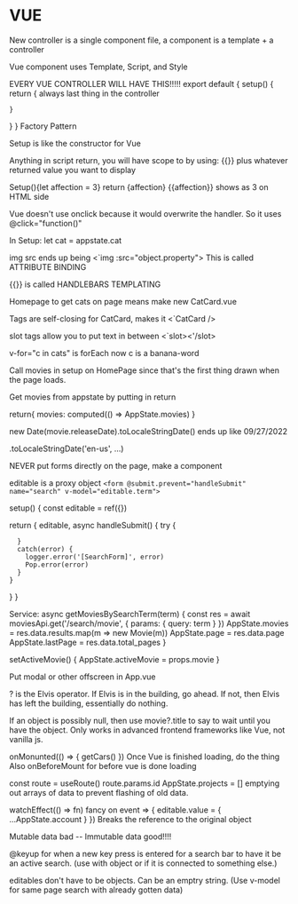 # VUE
New controller is a single component file, a component is a template + a controller

Vue component uses Template, Script, and Style

EVERY VUE CONTROLLER WILL HAVE THIS!!!!!
export default {
  setup() {
    return {     always last thing in the controller

    }
  }
}
Factory Pattern

Setup is like the constructor for Vue

Anything in script return, you will have scope to by using: {{}} plus whatever returned value you want to display

Setup(){let affection = 3}
return {affection}  {{affection}} shows as 3 on HTML side

Vue doesn't use onclick because it would overwrite the handler. So it uses @click="function()"

In Setup: let cat = appstate.cat

img src ends up being <`img :src="object.property">
This is called ATTRIBUTE BINDING

{{}} is called HANDLEBARS TEMPLATING

Homepage to get cats on page means make new CatCard.vue

Tags are self-closing for CatCard, makes it <`CatCard />

slot tags allow you to put text in between <`slot><'/slot>

v-for="c in cats" is forEach now c is a banana-word

Call movies in setup on HomePage since that's the first thing drawn when the page loads.

Get movies from appstate by putting in return

return{
  movies: computed(() => AppState.movies)
}

new Date(movie.releaseDate).toLocaleStringDate() ends up like 09/27/2022

.toLocaleStringDate('en-us', ...)

NEVER put forms directly on the page, make a component

editable is a proxy object
`<form @submit.prevent="handleSubmit" name="search" v-model="editable.term">`

setup() {
  const editable = ref({})

  return {
    editable,
    async handleSubmit() {
      try {

      }
      catch(error) {
        logger.error('[SearchForm]', error)
        Pop.error(error)
      }
    }
  }
}

Service: async getMoviesBySearchTerm(term) {
  const res = await moviesApi.get('/search/movie', {
    params: {
      query: term
    }
  })
  AppState.movies = res.data.results.map(m => new Movie(m))
  AppState.page = res.data.page
  AppState.lastPage = res.data.total_pages
}

setActiveMovie() {
  AppState.activeMovie = props.movie 
}

Put modal or other offscreen in App.vue

? is the Elvis operator. If Elvis is in the building, go ahead. If not, then Elvis has left the building, essentially do nothing.

If an object is possibly null, then use movie?.title to say to wait until you have the object. Only works in advanced frontend frameworks like Vue, not vanilla js.

<!-- REVIEW lifestyle hooks -->
onMonunted(() => {
  getCars()
})
Once Vue is finished loading, do the thing
Also onBeforeMount for before vue is done loading

const route = useRoute()
route.params.id
AppState.projects = [] emptying out arrays of data to prevent flashing of old data.

watchEffect(() => fn) fancy on event
=> { editable.value = { ...AppState.account } })
Breaks the reference to the original object

Mutable data bad -- Immutable data good!!!!

@keyup for when a new key press is entered for a search bar to have it be an active search. (use with object or if it is connected to something else.)

editables don't have to be objects. Can be an emptry string. (Use v-model for same page search with already gotten data)
